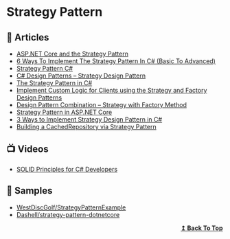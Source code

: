 
# Strategy Pattern

## 📕 Articles

- [ASP.NET Core and the Strategy Pattern](https://adamstorr.azurewebsites.net/blog/aspnetcore-and-the-strategy-pattern)
- [6 Ways To Implement The Strategy Pattern In C# (Basic To Advanced)](https://www.blog.jamesmichaelhickey.com/strategy-pattern-implementations)
- [Strategy Pattern C#](https://codewithshadman.com/strategy-pattern-csharp)
- [C# Design Patterns – Strategy Design Pattern](https://code-maze.com/strategy/)
- [The Strategy Pattern in C#](https://www.exceptionnotfound.net/strategy-pattern-in-csharp/)
- [Implement Custom Logic for Clients using the Strategy and Factory Design Patterns](https://www.codebyamir.com/blog/implement-custom-logic-for-clients-using-strategy-and-factory-design-patterns)
- [Design Pattern Combination – Strategy with Factory Method](https://blog.e-zest.com/design-pattern-combination-strategy-with-factory-method/)
- [Strategy Pattern in ASP.NET Core](https://www.ezzylearning.net/tutorial/strategy-pattern-in-asp-net-core)
- [3 Ways to Implement Strategy Design Pattern in C#](https://levelup.gitconnected.com/3-ways-to-implement-strategy-design-pattern-in-c-a58548d8a4ad)
- [Building a CachedRepository via Strategy Pattern](https://ardalis.com/building-a-cachedrepository-via-strategy-pattern/?utm_sq=glv8x7culc)

## 📺 Videos

- [SOLID Principles for C# Developers](https://www.pluralsight.com/courses/csharp-solid-principles)

## 🚀 Samples

- [WestDiscGolf/StrategyPatternExample](https://github.com/WestDiscGolf/StrategyPatternExample)
- [Dashell/strategy-pattern-dotnetcore](https://github.com/Dashell/strategy-pattern-dotnetcore)

<div align="right">
  <b><a href="#contents">↥ Back To Top</a></b>
</div>

